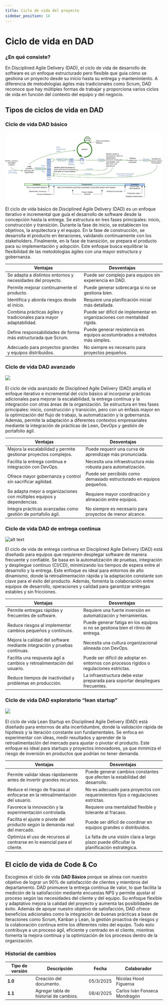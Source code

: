 ```yaml
---
title: Ciclo de vida del proyecto
sidebar_position: 14
---
```


# Ciclo de vida en DAD

### ¿En qué consiste?

En Disciplined Agile Delivery (DAD), el ciclo de vida de desarrollo de software es un enfoque estructurado pero flexible que guía cómo se gestiona un proyecto desde su inicio hasta su entrega y mantenimiento. A diferencia de metodologías ágiles más tradicionales como Scrum, DAD reconoce que hay múltiples formas de trabajar y proporciona varios ciclos de vida en función del contexto del equipo y del negocio.

## Tipos de ciclos de vida en DAD

### Ciclo de vida DAD básico

![alt text](image-1.png)

El ciclo de vida básico de Disciplined Agile Delivery (DAD) es un enfoque iterativo e incremental que guía el desarrollo de software desde la concepción hasta la entrega. Se estructura en tres fases principales: inicio, construcción y transición. Durante la fase de inicio, se establecen los objetivos, la arquitectura y el equipo. En la fase de construcción, se desarrolla el producto en iteraciones, validando continuamente con los stakeholders. Finalmente, en la fase de transición, se prepara el producto para su implementación y adopción. Este enfoque busca equilibrar la flexibilidad de las metodologías ágiles con una mayor estructura y gobernanza.

| **Ventajas**                                                       | **Desventajas**                                                           |
| ------------------------------------------------------------------ | ------------------------------------------------------------------------- |
| Se adapta a distintos entornos y necesidades del proyecto.         | Puede ser complejo para equipos sin experiencia en DAD.                   |
| Permite mejorar continuamente el producto.                         | Puede generar sobrecarga si no se gestiona bien.                          |
| Identifica y aborda riesgos desde el inicio.                       | Requiere una planificación inicial más detallada.                         |
| Combina prácticas ágiles y tradicionales para mayor adaptabilidad. | Puede ser difícil de implementar en organizaciones con mentalidad rígida. |
| Define responsabilidades de forma más estructurada que Scrum.      | Puede generar resistencia en equipos acostumbrados a métodos más simples. |
| Adecuado para proyectos grandes y equipos distribuidos.            | No siempre es necesario para proyectos pequeños.                          |

### Ciclo de vida DAD avanzado

![](<Captura de pantalla 2025-03-06 a la(s) 5.45.15 p.m..png>)

El ciclo de vida avanzado de Disciplined Agile Delivery (DAD) amplía el enfoque iterativo e incremental del ciclo básico al incorporar prácticas adicionales para mejorar la escalabilidad, la entrega continua y la integración con otras áreas de la organización. Se estructura en tres fases principales: inicio, construcción y transición, pero con un énfasis mayor en la optimización del flujo de trabajo, la automatización y la gobernanza. Además, permite la adaptación a diferentes contextos empresariales mediante la integración de prácticas de Lean, DevOps y gestión de portafolio ágil.

| **Ventajas**                                                           | **Desventajas**                                                      |
| ---------------------------------------------------------------------- | -------------------------------------------------------------------- |
| Mejora la escalabilidad y permite gestionar proyectos complejos.       | Puede requerir una curva de aprendizaje más pronunciada.             |
| Facilita la entrega continua e integración con DevOps.                 | Necesita una infraestructura más robusta para automatización.        |
| Ofrece mayor gobernanza y control sin sacrificar agilidad.             | Puede ser percibido como demasiado estructurado en equipos pequeños. |
| Se adapta mejor a organizaciones con múltiples equipos y dependencias. | Requiere mayor coordinación y alineación entre equipos.              |
| Integra prácticas avanzadas como gestión de portafolio ágil.           | No siempre es necesario para proyectos de menor alcance.             |

### Ciclo de vida DAD de entrega continua

![alt text](<Captura de pantalla 2025-03-06 a la(s) 5.45.19 p.m..png>)

El ciclo de vida de entrega continua en Disciplined Agile Delivery (DAD) está diseñado para equipos que requieren desplegar software de manera frecuente y confiable. Se basa en la automatización de pruebas, integración y despliegue continuo (CI/CD), minimizando los tiempos de espera entre el desarrollo y la entrega. Este enfoque es ideal para entornos de alto dinamismo, donde la retroalimentación rápida y la adaptación constante son clave para el éxito del producto. Además, fomenta la colaboración entre equipos de desarrollo, operaciones y calidad para garantizar entregas estables y sin fricciones.

| **Ventajas**                                                             | **Desventajas**                                                                         |
| ------------------------------------------------------------------------ | --------------------------------------------------------------------------------------- |
| Permite entregas rápidas y frecuentes de software.                       | Requiere una fuerte inversión en automatización y herramientas.                         |
| Reduce riesgos al implementar cambios pequeños y continuos.              | Puede generar fatiga en los equipos si no se gestiona bien el ritmo de entrega.         |
| Mejora la calidad del software mediante integración y pruebas continuas. | Necesita una cultura organizacional alineada con DevOps.                                |
| Facilita una respuesta ágil a cambios y retroalimentación del usuario.   | Puede ser difícil de adoptar en entornos con procesos rígidos o regulaciones estrictas. |
| Reduce tiempos de inactividad y problemas en producción.                 | La infraestructura debe estar preparada para soportar despliegues frecuentes.           |

### Ciclo de vida DAD exploratorio “lean startup”

![](<Captura de pantalla 2025-03-06 a la(s) 5.45.22 p.m..png>)

El ciclo de vida Lean Startup en Disciplined Agile Delivery (DAD) está diseñado para entornos de alta incertidumbre, donde la validación rápida de hipótesis y la iteración constante son fundamentales. Se enfoca en experimentar con ideas, medir resultados y aprender de la retroalimentación del mercado para ajustar o pivotar el producto. Este enfoque es ideal para startups y proyectos innovadores, ya que minimiza el riesgo de inversión en productos que podrían no tener demanda.

| **Ventajas**                                                                  | **Desventajas**                                                                           |
| ----------------------------------------------------------------------------- | ----------------------------------------------------------------------------------------- |
| Permite validar ideas rápidamente antes de invertir grandes recursos.         | Puede generar cambios constantes que afecten la estabilidad del desarrollo.               |
| Reduce el riesgo de fracaso al enfocarse en la retroalimentación del usuario. | No es adecuado para proyectos con requerimientos fijos o regulaciones estrictas.          |
| Favorece la innovación y la experimentación controlada.                       | Requiere una mentalidad flexible y tolerante al fracaso.                                  |
| Facilita el ajuste o pivote del producto según la demanda real del mercado.   | Puede ser difícil de coordinar en equipos grandes o distribuidos.                         |
| Optimiza el uso de recursos al centrarse en lo esencial para el cliente.      | La falta de una visión clara a largo plazo puede dificultar la planificación estratégica. |

## El ciclo de vida de Code & Co

Escogimos el ciclo de vida **DAD Básico** porque se alinea con nuestro objetivo de lograr un 90% de satisfacción de clientes y miembros del departamento. DAD promueve la entrega continua de valor, lo que facilita la medición de la satisfacción mediante encuestas NPS y permite ajustar el proceso según las necesidades del cliente y del equipo. Su enfoque flexible y adaptativo mejora la calidad del proyecto y aumenta las posibilidades de éxito. Además de apoyar nuestro objetivo de satisfacción, DAD ofrece beneficios adicionales como la integración de buenas prácticas a base de iteraciones como Scrum, Kanban y Lean, la gestión proactiva de riesgos y la colaboración continua entre los diferentes roles del equipo. Todo esto contribuye a un proceso ágil, eficiente y centrado en el cliente, mientras fomenta la mejora continua y la optimización de los procesos dentro de la organización.

### Historial de cambios

| **Tipo de versión** | **Descripción**                       | **Fecha** | **Colaborador**               |
| ------------------- | ------------------------------------- | --------- | ----------------------------- |
| **1.0**             | Creación del documento.                | 05/3/2025 | Nicolas Hood Figueroa         |
| **1.1**             | Agregar tabla de historial de cambios. | 08/4/2025 | Carlos Iván Fonseca Mondragón |
